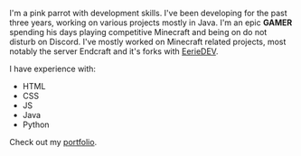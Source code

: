 I'm a pink parrot with development skills. I've been developing for the past three years, working on various projects mostly in Java. I'm an epic **GAMER** spending his days playing competitive Minecraft and being on do not disturb on Discord. I've mostly worked on Minecraft related projects, most notably the server Endcraft and it's forks with [EerieDEV](https://eerie.ml).

I have experience with:
* HTML
* CSS
* JS
* Java
* Python

Check out my [portfolio](https://rudrecciah.dev).
